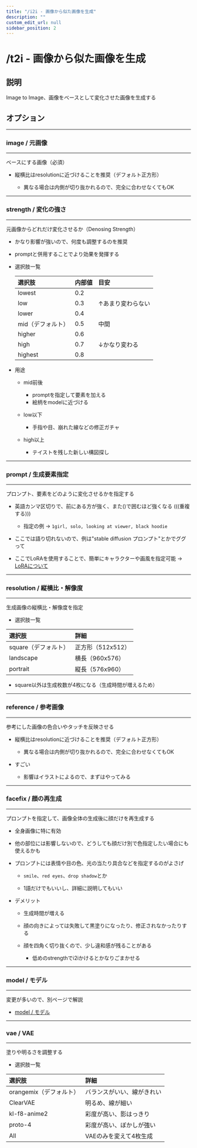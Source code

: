 ```yaml
---
title: "/i2i - 画像から似た画像を生成"
description: ""
custom_edit_url: null 
sidebar_position: 2
---
```


# /t2i - 画像から似た画像を生成

## 説明

Image to Image、画像をベースとして変化させた画像を生成する

## オプション

---

### image / 元画像

---

ベースにする画像（必須）

- 縦横比はresolutionに近づけることを推奨（デフォルト正方形）

  - 異なる場合は内側が切り抜かれるので、完全に合わせなくてもOK

---

### strength / 変化の強さ

---

元画像からどれだけ変化させるか（Denosing Strength）

- かなり影響が強いので、何度も調整するのを推奨

- promptと併用することでより効果を発揮する

- 選択肢一覧

    |選択肢|内部値|目安|
    |:--|:--|:--|
    |lowest|0.2||
    |low|0.3|↑あまり変わらない|
    |lower|0.4||
    |mid（デフォルト）|0.5|中間|
    |higher|0.6||
    |high|0.7|↓かなり変わる|
    |highest|0.8||

- 用途

  - mid前後
    - promptを指定して要素を加える
    - 絵柄をmodelに近づける

  - low以下
    - 手指や目、崩れた線などの修正ガチャ

  - high以上
    - テイストを残した新しい構図探し

---

### prompt / 生成要素指定

---

プロンプト、要素をどのように変化させるかを指定する

- 英語カンマ区切りで、前にある方が強く、また()で囲むほど強くなる (((重複する)))
  - 指定の例 -> ```1girl, solo, looking at viewer, black hoodie```

- ここでは語り切れないので、例は"stable diffusion プロンプト"とかでググって

- ここでLoRAを使用することで、簡単にキャラクターや画風を指定可能 -> [LoRAについて](../lora)

---

### resolution / 縦横比・解像度

---

生成画像の縦横比・解像度を指定

- 選択肢一覧

|選択肢|詳細|
|:--|:--|
|square（デフォルト）|正方形（512x512）|
|landscape|横長（960x576）|
|portrait|縦長（576x960）|

- square以外は生成枚数が4枚になる（生成時間が増えるため）

---

### reference / 参考画像

---

参考にした画像の色合いやタッチを反映させる

- 縦横比はresolutionに近づけることを推奨（デフォルト正方形）

  - 異なる場合は内側が切り抜かれるので、完全に合わせなくてもOK

- すごい

  - 影響はイラストによるので、まずはやってみる

---

### facefix / 顔の再生成

---

プロンプトを指定して、画像全体の生成後に顔だけを再生成する

- 全身画像に特に有効

- 他の部位には影響しないので、どうしても顔だけ別で色指定したい場合にも使えるかも

- プロンプトには表情や目の色、光の当たり具合などを指定するのがよさげ

  - ```smile```、```red eyes```、```drop shadow```とか

  - 1語だけでもいいし、詳細に説明してもいい

- デメリット

  - 生成時間が増える

  - 顔の向きによっては失敗して黒塗りになったり、修正されなかったりする

  - 顔を四角く切り抜くので、少し違和感が残ることがある

    - 低めのstrengthでi2iかけるとかなりごまかせる

---

### model / モデル

---

変更が多いので、別ページで解説

- [model / モデル](../model)

---

### vae / VAE

---

塗りや明るさを調整する

- 選択肢一覧

|選択肢|詳細|
|:--|:--|
|orangemix（デフォルト）|バランスがいい、線がきれい|
|ClearVAE|明るめ、線が細い|
|kl-f8-anime2|彩度が高い、影はっきり|
|proto-4|彩度が高い、ぼかしが強い|
|All|VAEのみを変えて4枚生成|
